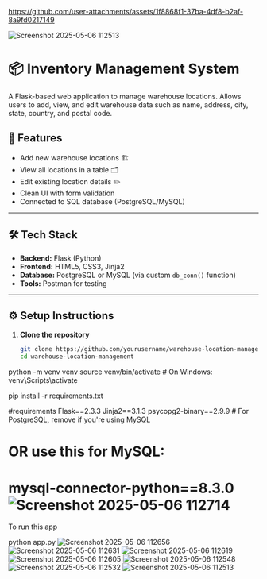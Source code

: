 

https://github.com/user-attachments/assets/1f8868f1-37ba-4df8-b2af-8a9fd0217149

![Screenshot 2025-05-06 112513](https://github.com/user-attachments/assets/4512274e-ead2-4c66-af15-7a17ac6b838a)
# 📦 Inventory Management System

A Flask-based web application to manage warehouse locations. Allows users to add, view, and edit warehouse data such as name, address, city, state, country, and postal code.


## 🚀 Features

- Add new warehouse locations 🏗️
- View all locations in a table 🗂️
- Edit existing location details ✏️
- Clean UI with form validation
- Connected to SQL database (PostgreSQL/MySQL)

---

## 🛠️ Tech Stack

- **Backend:** Flask (Python)
- **Frontend:** HTML5, CSS3, Jinja2
- **Database:** PostgreSQL or MySQL (via custom `db_conn()` function)
- **Tools:** Postman for testing


---

## ⚙️ Setup Instructions

1. **Clone the repository**
   ```bash
   git clone https://github.com/yourusername/warehouse-location-management.git
   cd warehouse-location-management
python -m venv venv
source venv/bin/activate  # On Windows: venv\Scripts\activate

pip install -r requirements.txt


#requirements
Flask==2.3.3
Jinja2==3.1.3
psycopg2-binary==2.9.9  # For PostgreSQL, remove if you're using MySQL
# OR use this for MySQL:
# mysql-connector-python==8.3.0![Screenshot 2025-05-06 112714](https://github.com/user-attachments/assets/322c8f7a-735f-43df-b1c2-2c1cc89600cd)



To run this app

python app.py
![Screenshot 2025-05-06 112656](https://github.com/user-attachments/assets/a8bfb16f-fac6-4d2e-861b-c7da7f31eeac)
![Screenshot 2025-05-06 112631](https://github.com/user-attachments/assets/010a4023-4c64-4aa7-89c3-10db99f5413e)
![Screenshot 2025-05-06 112619](https://github.com/user-attachments/assets/2fac6b4d-aecc-4352-8f4c-e0ac5cfb861a)
![Screenshot 2025-05-06 112605](https://github.com/user-attachments/assets/0a0b6468-2069-477f-8921-a5cb96b438e1)
![Screenshot 2025-05-06 112548](https://github.com/user-attachments/assets/7197db34-5262-447e-aecd-90ba6e2827a8)
![Screenshot 2025-05-06 112532](https://github.com/user-attachments/assets/91790ac9-b14e-4d0a-abba-4b19b64090d1)
![Screenshot 2025-05-06 112513](https://github.com/user-attachments/assets/1b4c6fdb-c850-489d-affd-01d9e72b36df)


